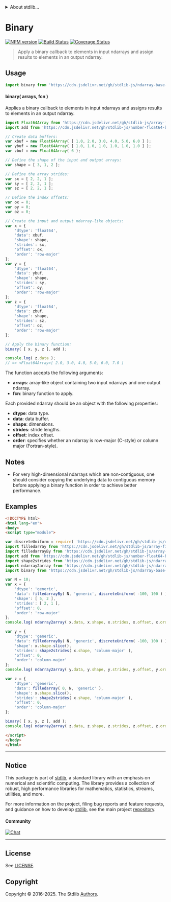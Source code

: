 <!--

@license Apache-2.0

Copyright (c) 2025 The Stdlib Authors.

Licensed under the Apache License, Version 2.0 (the "License");
you may not use this file except in compliance with the License.
You may obtain a copy of the License at

   http://www.apache.org/licenses/LICENSE-2.0

Unless required by applicable law or agreed to in writing, software
distributed under the License is distributed on an "AS IS" BASIS,
WITHOUT WARRANTIES OR CONDITIONS OF ANY KIND, either express or implied.
See the License for the specific language governing permissions and
limitations under the License.

-->


<details>
  <summary>
    About stdlib...
  </summary>
  <p>We believe in a future in which the web is a preferred environment for numerical computation. To help realize this future, we've built stdlib. stdlib is a standard library, with an emphasis on numerical and scientific computation, written in JavaScript (and C) for execution in browsers and in Node.js.</p>
  <p>The library is fully decomposable, being architected in such a way that you can swap out and mix and match APIs and functionality to cater to your exact preferences and use cases.</p>
  <p>When you use stdlib, you can be absolutely certain that you are using the most thorough, rigorous, well-written, studied, documented, tested, measured, and high-quality code out there.</p>
  <p>To join us in bringing numerical computing to the web, get started by checking us out on <a href="https://github.com/stdlib-js/stdlib">GitHub</a>, and please consider <a href="https://opencollective.com/stdlib">financially supporting stdlib</a>. We greatly appreciate your continued support!</p>
</details>

# Binary

[![NPM version][npm-image]][npm-url] [![Build Status][test-image]][test-url] [![Coverage Status][coverage-image]][coverage-url] <!-- [![dependencies][dependencies-image]][dependencies-url] -->

> Apply a binary callback to elements in input ndarrays and assign results to elements in an output ndarray.

<!-- Section to include introductory text. Make sure to keep an empty line after the intro `section` element and another before the `/section` close. -->

<section class="intro">

</section>

<!-- /.intro -->

<!-- Package usage documentation. -->



<section class="usage">

## Usage

```javascript
import binary from 'https://cdn.jsdelivr.net/gh/stdlib-js/ndarray-base-binary@esm/index.mjs';
```

#### binary( arrays, fcn )

Applies a binary callback to elements in input ndarrays and assigns results to elements in an output ndarray.

```javascript
import Float64Array from 'https://cdn.jsdelivr.net/gh/stdlib-js/array-float64@esm/index.mjs';
import add from 'https://cdn.jsdelivr.net/gh/stdlib-js/number-float64-base-add@esm/index.mjs';

// Create data buffers:
var xbuf = new Float64Array( [ 1.0, 2.0, 3.0, 4.0, 5.0, 6.0 ] );
var ybuf = new Float64Array( [ 1.0, 1.0, 1.0, 1.0, 1.0, 1.0 ] );
var zbuf = new Float64Array( 6 );

// Define the shape of the input and output arrays:
var shape = [ 3, 1, 2 ];

// Define the array strides:
var sx = [ 2, 2, 1 ];
var sy = [ 2, 2, 1 ];
var sz = [ 2, 2, 1 ];

// Define the index offsets:
var ox = 0;
var oy = 0;
var oz = 0;

// Create the input and output ndarray-like objects:
var x = {
    'dtype': 'float64',
    'data': xbuf,
    'shape': shape,
    'strides': sx,
    'offset': ox,
    'order': 'row-major'
};
var y = {
    'dtype': 'float64',
    'data': ybuf,
    'shape': shape,
    'strides': sy,
    'offset': oy,
    'order': 'row-major'
};
var z = {
    'dtype': 'float64',
    'data': zbuf,
    'shape': shape,
    'strides': sz,
    'offset': oz,
    'order': 'row-major'
};

// Apply the binary function:
binary( [ x, y, z ], add );

console.log( z.data );
// => <Float64Array>[ 2.0, 3.0, 4.0, 5.0, 6.0, 7.0 ]
```

The function accepts the following arguments:

-   **arrays**: array-like object containing two input ndarrays and one output ndarray.
-   **fcn**: binary function to apply.

Each provided ndarray should be an object with the following properties:

-   **dtype**: data type.
-   **data**: data buffer.
-   **shape**: dimensions.
-   **strides**: stride lengths.
-   **offset**: index offset.
-   **order**: specifies whether an ndarray is row-major (C-style) or column major (Fortran-style).

</section>

<!-- /.usage -->

<!-- Package usage notes. Make sure to keep an empty line after the `section` element and another before the `/section` close. -->

<section class="notes">

## Notes

-   For very high-dimensional ndarrays which are non-contiguous, one should consider copying the underlying data to contiguous memory before applying a binary function in order to achieve better performance.

</section>

<!-- /.notes -->

<!-- Package usage examples. -->

<section class="examples">

## Examples

<!-- eslint no-undef: "error" -->

```html
<!DOCTYPE html>
<html lang="en">
<body>
<script type="module">

var discreteUniform = require( 'https://cdn.jsdelivr.net/gh/stdlib-js/random-base-discrete-uniform' ).factory;
import filledarray from 'https://cdn.jsdelivr.net/gh/stdlib-js/array-filled@esm/index.mjs';
import filledarrayBy from 'https://cdn.jsdelivr.net/gh/stdlib-js/array-filled-by@esm/index.mjs';
import add from 'https://cdn.jsdelivr.net/gh/stdlib-js/number-float64-base-add@esm/index.mjs';
import shape2strides from 'https://cdn.jsdelivr.net/gh/stdlib-js/ndarray-base-shape2strides@esm/index.mjs';
import ndarray2array from 'https://cdn.jsdelivr.net/gh/stdlib-js/ndarray-base-to-array@esm/index.mjs';
import binary from 'https://cdn.jsdelivr.net/gh/stdlib-js/ndarray-base-binary@esm/index.mjs';

var N = 10;
var x = {
    'dtype': 'generic',
    'data': filledarrayBy( N, 'generic', discreteUniform( -100, 100 ) ),
    'shape': [ 5, 2 ],
    'strides': [ 2, 1 ],
    'offset': 0,
    'order': 'row-major'
};
console.log( ndarray2array( x.data, x.shape, x.strides, x.offset, x.order ) );

var y = {
    'dtype': 'generic',
    'data': filledarrayBy( N, 'generic', discreteUniform( -100, 100 ) ),
    'shape': x.shape.slice(),
    'strides': shape2strides( x.shape, 'column-major' ),
    'offset': 0,
    'order': 'column-major'
};
console.log( ndarray2array( y.data, y.shape, y.strides, y.offset, y.order ) );

var z = {
    'dtype': 'generic',
    'data': filledarray( 0, N, 'generic' ),
    'shape': x.shape.slice(),
    'strides': shape2strides( x.shape, 'column-major' ),
    'offset': 0,
    'order': 'column-major'
};

binary( [ x, y, z ], add );
console.log( ndarray2array( z.data, z.shape, z.strides, z.offset, z.order ) );

</script>
</body>
</html>
```

</section>

<!-- /.examples -->

<!-- Section to include cited references. If references are included, add a horizontal rule *before* the section. Make sure to keep an empty line after the `section` element and another before the `/section` close. -->

<section class="references">

</section>

<!-- /.references -->

<!-- Section for related `stdlib` packages. Do not manually edit this section, as it is automatically populated. -->

<section class="related">

</section>

<!-- /.related -->

<!-- Section for all links. Make sure to keep an empty line after the `section` element and another before the `/section` close. -->


<section class="main-repo" >

* * *

## Notice

This package is part of [stdlib][stdlib], a standard library with an emphasis on numerical and scientific computing. The library provides a collection of robust, high performance libraries for mathematics, statistics, streams, utilities, and more.

For more information on the project, filing bug reports and feature requests, and guidance on how to develop [stdlib][stdlib], see the main project [repository][stdlib].

#### Community

[![Chat][chat-image]][chat-url]

---

## License

See [LICENSE][stdlib-license].


## Copyright

Copyright &copy; 2016-2025. The Stdlib [Authors][stdlib-authors].

</section>

<!-- /.stdlib -->

<!-- Section for all links. Make sure to keep an empty line after the `section` element and another before the `/section` close. -->

<section class="links">

[npm-image]: http://img.shields.io/npm/v/@stdlib/ndarray-base-binary.svg
[npm-url]: https://npmjs.org/package/@stdlib/ndarray-base-binary

[test-image]: https://github.com/stdlib-js/ndarray-base-binary/actions/workflows/test.yml/badge.svg?branch=main
[test-url]: https://github.com/stdlib-js/ndarray-base-binary/actions/workflows/test.yml?query=branch:main

[coverage-image]: https://img.shields.io/codecov/c/github/stdlib-js/ndarray-base-binary/main.svg
[coverage-url]: https://codecov.io/github/stdlib-js/ndarray-base-binary?branch=main

<!--

[dependencies-image]: https://img.shields.io/david/stdlib-js/ndarray-base-binary.svg
[dependencies-url]: https://david-dm.org/stdlib-js/ndarray-base-binary/main

-->

[chat-image]: https://img.shields.io/gitter/room/stdlib-js/stdlib.svg
[chat-url]: https://app.gitter.im/#/room/#stdlib-js_stdlib:gitter.im

[stdlib]: https://github.com/stdlib-js/stdlib

[stdlib-authors]: https://github.com/stdlib-js/stdlib/graphs/contributors

[umd]: https://github.com/umdjs/umd
[es-module]: https://developer.mozilla.org/en-US/docs/Web/JavaScript/Guide/Modules

[deno-url]: https://github.com/stdlib-js/ndarray-base-binary/tree/deno
[deno-readme]: https://github.com/stdlib-js/ndarray-base-binary/blob/deno/README.md
[umd-url]: https://github.com/stdlib-js/ndarray-base-binary/tree/umd
[umd-readme]: https://github.com/stdlib-js/ndarray-base-binary/blob/umd/README.md
[esm-url]: https://github.com/stdlib-js/ndarray-base-binary/tree/esm
[esm-readme]: https://github.com/stdlib-js/ndarray-base-binary/blob/esm/README.md
[branches-url]: https://github.com/stdlib-js/ndarray-base-binary/blob/main/branches.md

[stdlib-license]: https://raw.githubusercontent.com/stdlib-js/ndarray-base-binary/main/LICENSE

</section>

<!-- /.links -->
